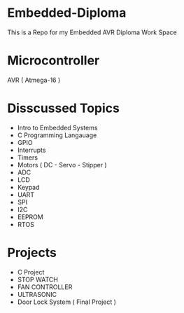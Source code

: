 # Embedded-Diploma
This is a Repo for my Embedded AVR Diploma Work Space

# Microcontroller
AVR ( Atmega-16 )

# Disscussed Topics
- Intro to Embedded Systems
- C Programming Langauage
- GPIO
- Interrupts
- Timers
- Motors ( DC - Servo - Stipper )
- ADC
- LCD
- Keypad
- UART
- SPI
- I2C
- EEPROM
- RTOS

# Projects
- C Project
- STOP WATCH
- FAN CONTROLLER
- ULTRASONIC
- Door Lock System ( Final Project )
